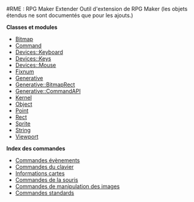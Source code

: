 #RME : RPG Maker Extender
Outil d'extension de RPG Maker 
    (les objets étendus ne sont documentés que pour les ajouts.)

**Classes et modules**

*    [Bitmap](Bitmap.md)
*    [Command](Command.md)
*    [Devices::Keyboard](Devices__Keyboard.md)
*    [Devices::Keys](Devices__Keys.md)
*    [Devices::Mouse](Devices__Mouse.md)
*    [Fixnum](Fixnum.md)
*    [Generative](Generative.md)
*    [Generative::BitmapRect](Generative__BitmapRect.md)
*    [Generative::CommandAPI](Generative__CommandAPI.md)
*    [Kernel](Kernel.md)
*    [Object](Object.md)
*    [Point](Point.md)
*    [Rect](Rect.md)
*    [Sprite](Sprite.md)
*    [String](String.md)
*    [Viewport](Viewport.md)


**Index des commandes**

*    [Commandes évènements](command_event.md)
*    [Commandes du clavier](command_keyboard.md)
*    [Informations cartes](command_mapinfo.md)
*    [Commandes de la souris](command_mouse.md)
*    [Commandes de manipulation des images](command_picture.md)
*    [Commandes standards](command_standard.md)
